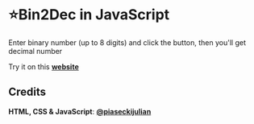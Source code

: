 # ⭐Bin2Dec in JavaScript

Enter binary number (up to 8 digits) and click the button, then you'll get decimal number

Try it on this **[website](https://piaseckijulian.github.io/Bin2Dec/)**

## Credits

**HTML, CSS & JavaScript**: **[@piaseckijulian](https://github.com/piaseckijulian)**
